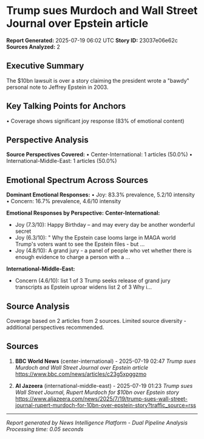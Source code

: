 # Trump sues Murdoch and Wall Street Journal over Epstein article
**Report Generated:** 2025-07-19 06:02 UTC
**Story ID:** 23037e06e62c
**Sources Analyzed:** 2

## Executive Summary
The $10bn lawsuit is over a story claiming the president wrote a "bawdy" personal note to Jeffrey Epstein in 2003.

## Key Talking Points for Anchors
• Coverage shows significant joy response (83% of emotional content)

## Perspective Analysis
**Source Perspectives Covered:**
• Center-International: 1 articles (50.0%)
• International-Middle-East: 1 articles (50.0%)

## Emotional Spectrum Across Sources
**Dominant Emotional Responses:**
• Joy: 83.3% prevalence, 5.2/10 intensity
• Concern: 16.7% prevalence, 4.6/10 intensity

**Emotional Responses by Perspective:**
**Center-International:**
  - Joy (7.3/10): Happy Birthday – and may every day be another wonderful secret
  - Joy (6.3/10): " Why the Epstein case looms large in MAGA world Trump's voters want to see the Epstein files - but ...
  - Joy (4.8/10): A grand jury - a panel of people who vet whether there is enough evidence to charge a person with a ...

**International-Middle-East:**
  - Concern (4.6/10): list 1 of 3 Trump seeks release of grand jury transcripts as Epstein uproar widens list 2 of 3 Why i...

## Source Analysis
Coverage based on 2 articles from 2 sources. Limited source diversity - additional perspectives recommended.

## Sources
1. **BBC World News** (center-international) - 2025-07-19 02:47
   *Trump sues Murdoch and Wall Street Journal over Epstein article*
   https://www.bbc.com/news/articles/c23g5xpggzmo

2. **Al Jazeera** (international-middle-east) - 2025-07-19 01:23
   *Trump sues Wall Street Journal, Rupert Murdoch for $10bn over Epstein story*
   https://www.aljazeera.com/news/2025/7/19/trump-sues-wall-street-journal-rupert-murdoch-for-10bn-over-epstein-story?traffic_source=rss

---
*Report generated by News Intelligence Platform - Dual Pipeline Analysis*
*Processing time: 0.05 seconds*